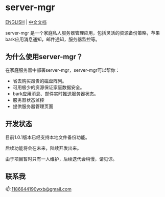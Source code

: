 # server-mgr

[ENGLISH](README.md) | [中文文档](README_zh.md)

server-mgr 是一个家庭私人服务器管理应用，包括灵活的资源备份策略，苹果bark应用消息通知，邮件通知，服务器监控等。

## 为什么使用server-mgr？

在家庭服务器中部署server-mgr，server-mgr可以帮你：

* 省去购买昂贵的磁盘阵列。
* 可用极少的资源保证家庭数据安全。
* bark应用消息、邮件实时推送服务器状态。
* 服务器状态监控
* 提供服务器管理页面

## 开发状态

目前1.0.1版本已经支持本地文件备份功能。

后续功能将会在未来，陆续开发出来。

由于项目暂时只有一人维护，后续迭代会稍慢，请见谅。

## 联系我

📫:1186644190wxb@gmail.com


